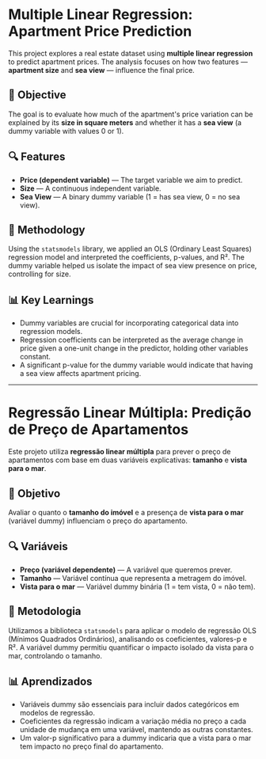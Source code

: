 # Multiple Linear Regression: Apartment Price Prediction

This project explores a real estate dataset using **multiple linear regression** to predict apartment prices. The analysis focuses on how two features — **apartment size** and **sea view** — influence the final price.

## 🧠 Objective
The goal is to evaluate how much of the apartment's price variation can be explained by its **size in square meters** and whether it has a **sea view** (a dummy variable with values 0 or 1).

## 🔍 Features
- **Price (dependent variable)** — The target variable we aim to predict.
- **Size** — A continuous independent variable.
- **Sea View** — A binary dummy variable (1 = has sea view, 0 = no sea view).

## 🧪 Methodology
Using the `statsmodels` library, we applied an OLS (Ordinary Least Squares) regression model and interpreted the coefficients, p-values, and R². The dummy variable helped us isolate the impact of sea view presence on price, controlling for size.

## 📊 Key Learnings
- Dummy variables are crucial for incorporating categorical data into regression models.
- Regression coefficients can be interpreted as the average change in price given a one-unit change in the predictor, holding other variables constant.
- A significant p-value for the dummy variable would indicate that having a sea view affects apartment pricing.

---

# Regressão Linear Múltipla: Predição de Preço de Apartamentos

Este projeto utiliza **regressão linear múltipla** para prever o preço de apartamentos com base em duas variáveis explicativas: **tamanho** e **vista para o mar**.

## 🧠 Objetivo
Avaliar o quanto o **tamanho do imóvel** e a presença de **vista para o mar** (variável dummy) influenciam o preço do apartamento.

## 🔍 Variáveis
- **Preço (variável dependente)** — A variável que queremos prever.
- **Tamanho** — Variável contínua que representa a metragem do imóvel.
- **Vista para o mar** — Variável dummy binária (1 = tem vista, 0 = não tem).

## 🧪 Metodologia
Utilizamos a biblioteca `statsmodels` para aplicar o modelo de regressão OLS (Mínimos Quadrados Ordinários), analisando os coeficientes, valores-p e R². A variável dummy permitiu quantificar o impacto isolado da vista para o mar, controlando o tamanho.

## 📊 Aprendizados
- Variáveis dummy são essenciais para incluir dados categóricos em modelos de regressão.
- Coeficientes da regressão indicam a variação média no preço a cada unidade de mudança em uma variável, mantendo as outras constantes.
- Um valor-p significativo para a dummy indicaria que a vista para o mar tem impacto no preço final do apartamento.
